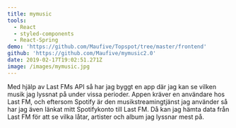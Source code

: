 ```yaml
---
title: mymusic
tools:
  - React
  - styled-components
  - React-Spring
demo: 'https://github.com/Maufive/Topspot/tree/master/frontend'
github: 'https://github.com/Maufive/mymusic2.0'
date: 2019-02-17T19:02:51.271Z
image: /images/mymusic.jpg
---
```

Med hjälp av Last FMs API så har jag byggt en app där jag kan se vilken musik jag lyssnat på under vissa perioder. Appen kräver en användare hos Last FM, och eftersom Spotify är den musikstreamingtjänst jag använder så har jag även länkat mitt Spotifykonto till Last FM. Då kan jag hämta data från Last FM för att se vilka låtar, artister och album jag lyssnar mest på.
